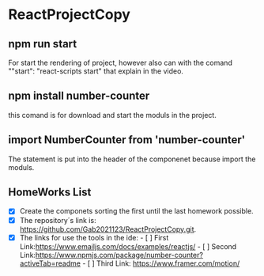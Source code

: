# ReactProjectCopy
>
## npm run start
For start the rendering of project, however also can with the comand ""start": "react-scripts start" that explain
in the video.
## npm install number-counter
this comand is for download and start the moduls in the project.
## import NumberCounter from 'number-counter'
The statement is put into the header of the componenet because import the moduls.
## HomeWorks List
- [x] Create the componets sorting the first until the last homework possible.
- [X] The repository´s link is: https://github.com/Gab2021123/ReactProjectCopy.git.
- [X] The links for use the  tools in the ide:
      - [ ] First Link:https://www.emailjs.com/docs/examples/reactjs/
      - [ ] Second Link:https://www.npmjs.com/package/number-counter?activeTab=readme
      - [ ] Third Link: https://www.framer.com/motion/
